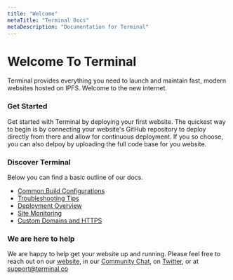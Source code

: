 ```yaml
---
title: "Welcome"
metaTitle: "Terminal Docs"
metaDescription: "Documentation for Terminal"
---
```


# Welcome To Terminal

Terminal provides everything you need to launch and maintain fast, modern websites hosted on IPFS. Welcome to the new internet.

### Get Started

Get started with Terminal by deploying your first website. The quickest way to begin is by connecting your website's GitHub repository to deploy directly from there and allow for continuous deployment.
If you so choose, you can also delpoy by uploading the full code base for you website.

### Discover Terminal

Below you can find a basic outline of our docs.

- [Common Build Configurations](/BuildConfigurations/)
- [Troubleshooting Tips](/Troubleshooting)
- [Deployment Overview](/SiteDeploys)
- [Site Monitoring](/MonitorSites)
- [Custom Domains and HTTPS](/DomainHTTPS)

### We are here to help

We are happy to help get your website up and running. Please feel free to reach out on our [website](https://terminal.co), in our [Community Chat](https://join.slack.com/t/terminal-public/shared_invite/enQtOTM1MjQ3NTExMDU3LTNkYjU1ZGJhZGUyYjgwN2I3OThjY2U5OThlMGY2MGY0OGYxMDI1OWIwMTMwYzViZGY4ZGU0NDA0YmY4ZjVhOTg), on [Twitter](https://twitter.com/terminaldotco), or at support@terminal.co
